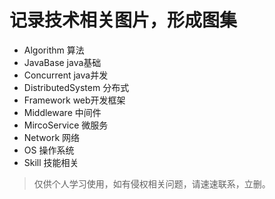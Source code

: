 # 记录技术相关图片，形成图集

- Algorithm 算法
- JavaBase java基础
- Concurrent java并发
- DistributedSystem 分布式
- Framework web开发框架
- Middleware 中间件
- MircoService 微服务
- Network 网络
- OS 操作系统
- Skill 技能相关

> 仅供个人学习使用，如有侵权相关问题，请速速联系，立删。

